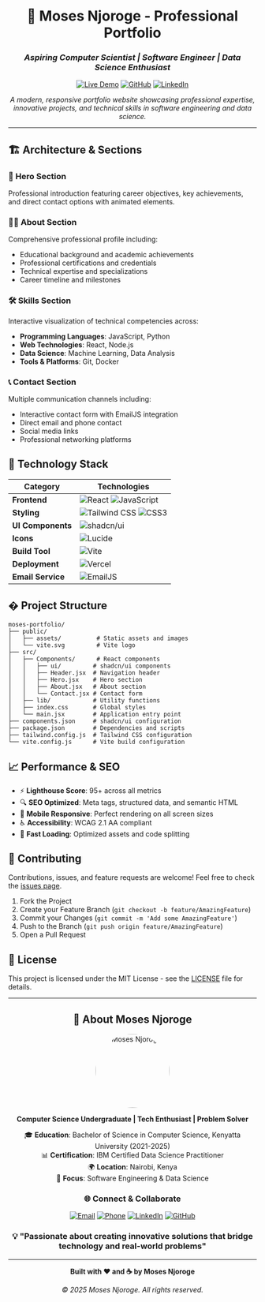 <div align="center">

# 🚀 Moses Njoroge - Professional Portfolio

### _Aspiring Computer Scientist | Software Engineer | Data Science Enthusiast_

[![Live Demo](https://img.shields.io/badge/Live%20Demo-Visit%20Site-blue?style=for-the-badge&logo=vercel)](https://personal-portfolio-seven-pi-77.vercel.app/)
[![GitHub](https://img.shields.io/badge/GitHub-Repository-black?style=for-the-badge&logo=github)](https://github.com/njoroofficial/Personal_Portfolio)
[![LinkedIn](https://img.shields.io/badge/LinkedIn-Connect-0077B5?style=for-the-badge&logo=linkedin)](https://www.linkedin.com/in/moses-njoroge-44b465247)

_A modern, responsive portfolio website showcasing professional expertise, innovative projects, and technical skills in software engineering and data science._

</div>

---

## 🏗️ Architecture & Sections

### 🌟 Hero Section

Professional introduction featuring career objectives, key achievements, and direct contact options with animated elements.

### 👨‍💻 About Section

Comprehensive professional profile including:

- Educational background and academic achievements
- Professional certifications and credentials
- Technical expertise and specializations
- Career timeline and milestones

### 🛠️ Skills Section

Interactive visualization of technical competencies across:

- **Programming Languages**: JavaScript, Python
- **Web Technologies**: React, Node.js
- **Data Science**: Machine Learning, Data Analysis
- **Tools & Platforms**: Git, Docker

### 📞 Contact Section

Multiple communication channels including:

- Interactive contact form with EmailJS integration
- Direct email and phone contact
- Social media links
- Professional networking platforms

## 🚀 Technology Stack

<div align="center">

| Category          | Technologies                                                                                                                                                                                          |
| ----------------- | ----------------------------------------------------------------------------------------------------------------------------------------------------------------------------------------------------- |
| **Frontend**      | ![React](https://img.shields.io/badge/React-20232A?style=flat&logo=react&logoColor=61DAFB) ![JavaScript](https://img.shields.io/badge/JavaScript-F7DF1E?style=flat&logo=javascript&logoColor=black)   |
| **Styling**       | ![Tailwind CSS](https://img.shields.io/badge/Tailwind_CSS-38B2AC?style=flat&logo=tailwind-css&logoColor=white) ![CSS3](https://img.shields.io/badge/CSS3-1572B6?style=flat&logo=css3&logoColor=white) |
| **UI Components** | ![shadcn/ui](https://img.shields.io/badge/shadcn%2Fui-000000?style=flat&logo=shadcnui&logoColor=white)                                                                                                |
| **Icons**         | ![Lucide](https://img.shields.io/badge/Lucide-F56565?style=flat&logo=lucide&logoColor=white)                                                                                                          |
| **Build Tool**    | ![Vite](https://img.shields.io/badge/Vite-646CFF?style=flat&logo=vite&logoColor=white)                                                                                                                |
| **Deployment**    | ![Vercel](https://img.shields.io/badge/Vercel-000000?style=flat&logo=vercel&logoColor=white)                                                                                                          |
| **Email Service** | ![EmailJS](https://img.shields.io/badge/EmailJS-FF6B6B?style=flat&logo=emailjs&logoColor=white)                                                                                                       |

</div>

## � Project Structure

```
moses-portfolio/
├── public/
│   ├── assets/          # Static assets and images
│   └── vite.svg         # Vite logo
├── src/
│   ├── Components/      # React components
│   │   ├── ui/         # shadcn/ui components
│   │   ├── Header.jsx  # Navigation header
│   │   ├── Hero.jsx    # Hero section
│   │   ├── About.jsx   # About section
│   │   └── Contact.jsx # Contact form
│   ├── lib/            # Utility functions
│   ├── index.css       # Global styles
│   └── main.jsx        # Application entry point
├── components.json     # shadcn/ui configuration
├── package.json        # Dependencies and scripts
├── tailwind.config.js  # Tailwind CSS configuration
└── vite.config.js      # Vite build configuration
```

## 📈 Performance & SEO

- ⚡ **Lighthouse Score**: 95+ across all metrics
- 🔍 **SEO Optimized**: Meta tags, structured data, and semantic HTML
- 📱 **Mobile Responsive**: Perfect rendering on all screen sizes
- ♿ **Accessibility**: WCAG 2.1 AA compliant
- 🚀 **Fast Loading**: Optimized assets and code splitting

## 🤝 Contributing

Contributions, issues, and feature requests are welcome! Feel free to check the [issues page](https://github.com/njoroofficial/Personal_Portfolio/issues).

1. Fork the Project
2. Create your Feature Branch (`git checkout -b feature/AmazingFeature`)
3. Commit your Changes (`git commit -m 'Add some AmazingFeature'`)
4. Push to the Branch (`git push origin feature/AmazingFeature`)
5. Open a Pull Request

## 📄 License

This project is licensed under the MIT License - see the [LICENSE](LICENSE) file for details.

---

<div align="center">

## 👤 About Moses Njoroge

<img src="https://github.com/njoroofficial.png" alt="Moses Njoroge" width="150" style="border-radius: 50%;">

**Computer Science Undergraduate | Tech Enthusiast | Problem Solver**

🎓 **Education**: Bachelor of Science in Computer Science, Kenyatta University (2021-2025)  
📊 **Certification**: IBM Certified Data Science Practitioner  
🌍 **Location**: Nairobi, Kenya  
💼 **Focus**: Software Engineering & Data Science

### 🌐 Connect & Collaborate

[![Email](https://img.shields.io/badge/Email-mosesn579%40gmail.com-red?style=for-the-badge&logo=gmail&logoColor=white)](mailto:mosesn579@gmail.com)
[![Phone](https://img.shields.io/badge/Phone-%2B254%20704%20125%20004-green?style=for-the-badge&logo=whatsapp&logoColor=white)](tel:+254704125004)
[![LinkedIn](https://img.shields.io/badge/LinkedIn-Moses%20Njoroge-0077B5?style=for-the-badge&logo=linkedin&logoColor=white)](https://www.linkedin.com/in/moses-njoroge-44b465247)
[![GitHub](https://img.shields.io/badge/GitHub-njoroofficial-181717?style=for-the-badge&logo=github&logoColor=white)](https://github.com/njoroofficial)

### 💡 "Passionate about creating innovative solutions that bridge technology and real-world problems"

---

**Built with ❤️ and ☕ by Moses Njoroge**

_© 2025 Moses Njoroge. All rights reserved._

</div>
